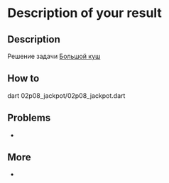 # Description of your result



## Description

Решение задачи [Большой куш](https://go.teachbase.ru/viewer/sessions/633782/tasks/283807)

## How to

dart 02p08_jackpot/02p08_jackpot.dart

## Problems

-

## More

-

